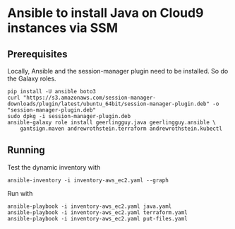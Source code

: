 # Ansible to install Java on Cloud9 instances via SSM

## Prerequisites

Locally, Ansible and the session-manager plugin need to be installed.
So do the Galaxy roles.

```shell
pip install -U ansible boto3
curl "https://s3.amazonaws.com/session-manager-downloads/plugin/latest/ubuntu_64bit/session-manager-plugin.deb" -o "session-manager-plugin.deb"
sudo dpkg -i session-manager-plugin.deb
ansible-galaxy role install geerlingguy.java geerlingguy.ansible \
    gantsign.maven andrewrothstein.terraform andrewrothstein.kubectl
```

## Running

Test the dynamic inventory with

``` shell
ansible-inventory -i inventory-aws_ec2.yaml --graph
```

Run with 

```shell
ansible-playbook -i inventory-aws_ec2.yaml java.yaml
ansible-playbook -i inventory-aws_ec2.yaml terraform.yaml
ansible-playbook -i inventory-aws_ec2.yaml put-files.yaml
```
